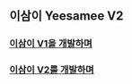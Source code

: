 ## 이삼이 Yeesamee V2
### [이삼이 V1을 개발하며](https://velog.io/@huise0ng/232)
### [이삼이 V2를 개발하며](https://velog.io/@huise0ng/232-V2)